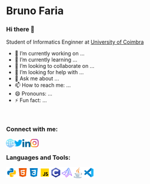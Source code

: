 # Bruno Faria

### Hi there 👋

Student of Informatics Enginner at [University of Coimbra](uc.pt/en)



- 🔭 I’m currently working on ...
- 🌱 I’m currently learning ...
- 👯 I’m looking to collaborate on ...
- 🤔 I’m looking for help with ...
- 💬 Ask me about ...
- 📫 How to reach me: ...
- 😄 Pronouns: ...
- ⚡ Fun fact: ...

<br />

### Connect with me:

[<img align="left" width="22px" alt="Website" src="assets/social/global.svg"/>][website]
[<img align="left" width="22px" alt="Twitter" src="assets/social/twitter.svg"/>][twitter]
[<img align="left" width="22px" alt="LinkedIn" src="assets/social/linkedin.svg"/>][linkedin]
[<img align="left" width="22px" alt="Instagram" src="assets/social/instagram.svg"/>][instagram]

<br />

### Languages and Tools:

<img align="left" width="30px" alt= "Python" src="assets/skills/python.svg"/>
<img align="left" width="30px" alt= "Html5" src="assets/skills/html5.svg"/>
<img align="left" width="30px" alt= "Css3" src="assets/skills/css3.svg"/>
<img align="left" width="30px" alt= "JavaScript" src="assets/skills/javascript.svg"/>
<img align="left" width="30px" alt= "C" src="assets/skills/c.svg"/>
<img align="left" width="30px" alt= "Matlab" src="assets/skills/matlab.svg"/>
<img align="left" width="30px" alt= "Java" src="assets/skills/java.svg"/>
<img align="left" width="30px" alt= "Visual Studio Code" src="assets/skills/vscode.svg"/>

<br />


[website]: https://brunofaria1322.github.com
[twitter]: https://twitter.com/brunofaria_1322
[instagram]: https://instagram.com/brunofaria_1322
[linkedin]: https://linkedin.com/in/bruno-faria
